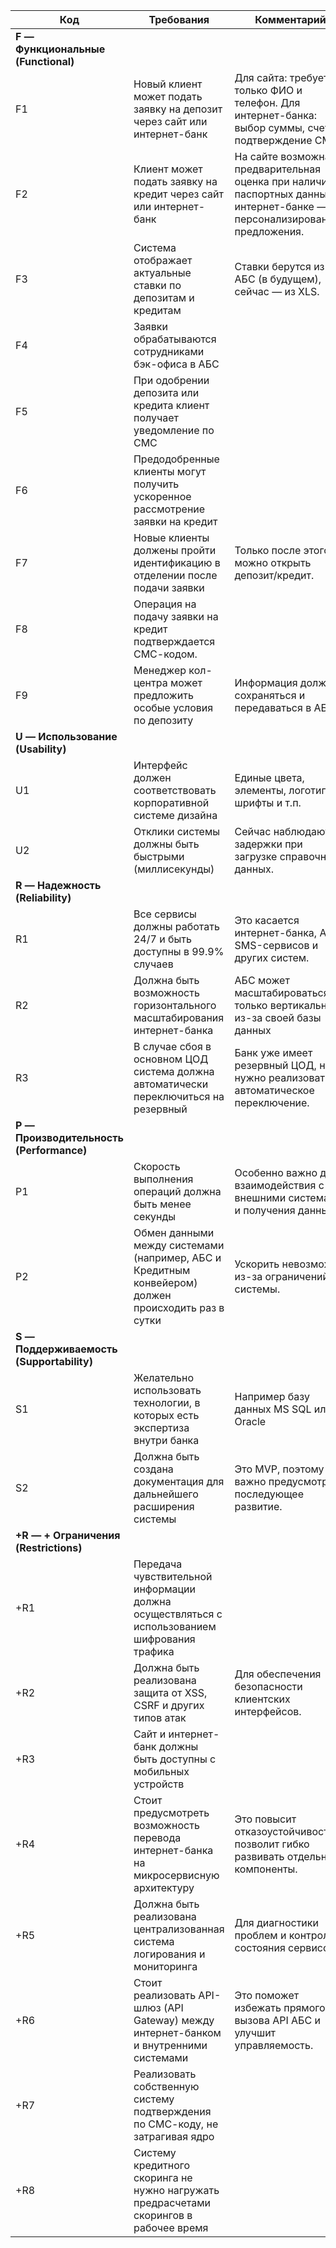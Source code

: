 
| Код                                        | Требования                                                                                          | Комментарий                                                                                                                 |
| ------------------------------------------ | --------------------------------------------------------------------------------------------------- | --------------------------------------------------------------------------------------------------------------------------- |
| **F — Функциональные  (Functional)**       |                                                                                                     |                                                                                                                             |
| F1                                         | Новый клиент может подать заявку на депозит через сайт или интернет-банк                            | Для сайта: требуется только ФИО и телефон. Для интернет-банка: выбор суммы, счета, подтверждение СМС.                       |
| F2                                         | Клиент может подать заявку на кредит через сайт или интернет-банк                                   | На сайте возможна предварительная оценка при наличии паспортных данных. В интернет-банке — персонализированные предложения. |
| F3                                         | Система отображает актуальные ставки по депозитам и кредитам                                        | Ставки берутся из АБС (в будущем), сейчас — из XLS.                                                                         |
| F4                                         | Заявки обрабатываются сотрудниками бэк-офиса в АБС                                                  |                                                                                                                             |
| F5                                         | При одобрении депозита или кредита клиент получает уведомление по СМС                               |                                                                                                                             |
| F6                                         | Предодобренные клиенты могут получить ускоренное рассмотрение заявки на кредит                      |                                                                                                                             |
| F7                                         | Новые клиенты должены пройти идентификацию в отделении после подачи заявки                          | Только после этого можно открыть депозит/кредит.                                                                            |
| F8                                         | Операция на подачу заявки на кредит подтверждается СМС-кодом.                                       |                                                                                                                             |
| F9                                         | Менеджер кол-центра может предложить особые условия по депозиту                                     | Информация должна сохраняться и передаваться в АБС.                                                                         |
| **U — Использование (Usability)**          |                                                                                                     |                                                                                                                             |
| U1                                         | Интерфейс должен соответствовать корпоративной системе дизайна                                      | Единые цвета, элементы, логотипы, шрифты и т.п.                                                                             |
| U2                                         | Отклики системы должны быть быстрыми (миллисекунды)                                                 | Сейчас наблюдаются задержки при загрузке справочных данных.                                                                 |
| **R — Надежность  (Reliability)**          |                                                                                                     |                                                                                                                             |
| R1                                         | Все сервисы должны работать 24/7 и быть доступны в 99.9% случаев                                    | Это касается интернет-банка, АБС, SMS-сервисов и других систем.                                                             |
| R2                                         | Должна быть возможность горизонтального масштабирования интернет-банка                              | АБС может масштабироваться только вертикально из-за своей базы данных                                                       |
| R3                                         | В случае сбоя в основном ЦОД система должна автоматически переключиться на резервный                | Банк уже имеет резервный ЦОД, но нужно реализовать автоматическое переключение.                                             |
| **P — Производительность  (Performance)**  |                                                                                                     |                                                                                                                             |
| P1                                         | Скорость выполнения операций должна быть менее секунды                                              | Особенно важно для взаимодействия с внешними системами и получения данных.                                                  |
| P2                                         | Обмен данными между системами (например, АБС и Кредитным конвейером) должен происходить раз в сутки | Ускорить невозможно из-за ограничений системы.                                                                              |
| **S — Поддерживаемость  (Supportability)** |                                                                                                     |                                                                                                                             |
| S1                                         | Желательно использовать технологии, в которых есть экспертиза внутри банка                          | Например базу данных MS SQL или Oracle                                                                                      |
| S2                                         | Должна быть создана документация для дальнейшего расширения системы                                 | Это MVP, поэтому важно предусмотреть последующее развитие.                                                                  |
| **+R — + Ограничения (Restrictions)**      |                                                                                                     |                                                                                                                             |
| +R1                                        | Передача чувствительной информации должна осуществляться с использованием шифрования трафика        |                                                                                                                             |
| +R2                                        | Должна быть реализована защита от XSS, CSRF и других типов атак                                     | Для обеспечения безопасности клиентских интерфейсов.                                                                        |
| +R3                                        | Сайт и интернет-банк должны быть доступны с мобильных устройств                                     |                                                                                                                             |
| +R4                                        | Стоит предусмотреть возможность перевода интернет-банка на микросервисную архитектуру               | Это повысит отказоустойчивость и позволит гибко развивать отдельные компоненты.                                             |
| +R5                                        | Должна быть реализована централизованная система логирования и мониторинга                          | Для диагностики проблем и контроля состояния сервисов.                                                                      |
| +R6                                        | Стоит реализовать API-шлюз (API Gateway) между интернет-банком и внутренними системами              | Это поможет избежать прямого вызова API АБС и улучшит управляемость.                                                        |
| +R7                                       | Реализовать собственную систему подтверждения по СМС-коду, не затрагивая ядро                       |                                                                                                                             |
| +R8                                       | Систему кредитного скоринга не нужно нагружать предрасчетами скорингов в рабочее время              |                                                                                                                             |
